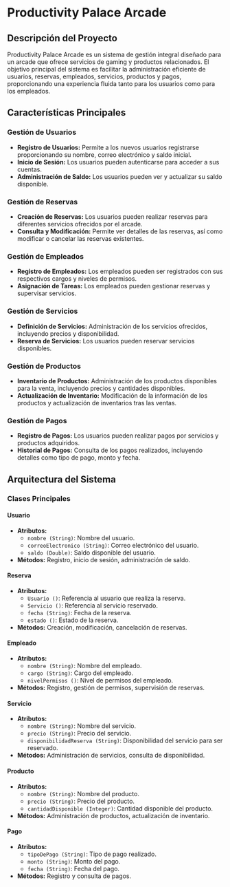 # Productivity Palace Arcade

## Descripción del Proyecto

Productivity Palace Arcade es un sistema de gestión integral diseñado para un arcade que ofrece servicios de gaming y productos relacionados. El objetivo principal del sistema es facilitar la administración eficiente de usuarios, reservas, empleados, servicios, productos y pagos, proporcionando una experiencia fluida tanto para los usuarios como para los empleados.

## Características Principales

### Gestión de Usuarios
- **Registro de Usuarios:** Permite a los nuevos usuarios registrarse proporcionando su nombre, correo electrónico y saldo inicial.
- **Inicio de Sesión:** Los usuarios pueden autenticarse para acceder a sus cuentas.
- **Administración de Saldo:** Los usuarios pueden ver y actualizar su saldo disponible.

### Gestión de Reservas
- **Creación de Reservas:** Los usuarios pueden realizar reservas para diferentes servicios ofrecidos por el arcade.
- **Consulta y Modificación:** Permite ver detalles de las reservas, así como modificar o cancelar las reservas existentes.

### Gestión de Empleados
- **Registro de Empleados:** Los empleados pueden ser registrados con sus respectivos cargos y niveles de permisos.
- **Asignación de Tareas:** Los empleados pueden gestionar reservas y supervisar servicios.

### Gestión de Servicios
- **Definición de Servicios:** Administración de los servicios ofrecidos, incluyendo precios y disponibilidad.
- **Reserva de Servicios:** Los usuarios pueden reservar servicios disponibles.

### Gestión de Productos
- **Inventario de Productos:** Administración de los productos disponibles para la venta, incluyendo precios y cantidades disponibles.
- **Actualización de Inventario:** Modificación de la información de los productos y actualización de inventarios tras las ventas.

### Gestión de Pagos
- **Registro de Pagos:** Los usuarios pueden realizar pagos por servicios y productos adquiridos.
- **Historial de Pagos:** Consulta de los pagos realizados, incluyendo detalles como tipo de pago, monto y fecha.

## Arquitectura del Sistema

### Clases Principales

#### Usuario
- **Atributos:**
  - `nombre (String)`: Nombre del usuario.
  - `correoElectronico (String)`: Correo electrónico del usuario.
  - `saldo (Double)`: Saldo disponible del usuario.
- **Métodos:** Registro, inicio de sesión, administración de saldo.

#### Reserva
- **Atributos:**
  - `Usuario ()`: Referencia al usuario que realiza la reserva.
  - `Servicio ()`: Referencia al servicio reservado.
  - `fecha (String)`: Fecha de la reserva.
  - `estado ()`: Estado de la reserva.
- **Métodos:** Creación, modificación, cancelación de reservas.

#### Empleado
- **Atributos:**
  - `nombre (String)`: Nombre del empleado.
  - `cargo (String)`: Cargo del empleado.
  - `nivelPermisos ()`: Nivel de permisos del empleado.
- **Métodos:** Registro, gestión de permisos, supervisión de reservas.

#### Servicio
- **Atributos:**
  - `nombre (String)`: Nombre del servicio.
  - `precio (String)`: Precio del servicio.
  - `disponibilidadReserva (String)`: Disponibilidad del servicio para ser reservado.
- **Métodos:** Administración de servicios, consulta de disponibilidad.

#### Producto
- **Atributos:**
  - `nombre (String)`: Nombre del producto.
  - `precio (String)`: Precio del producto.
  - `cantidadDisponible (Integer)`: Cantidad disponible del producto.
- **Métodos:** Administración de productos, actualización de inventario.

#### Pago
- **Atributos:**
  - `tipoDePago (String)`: Tipo de pago realizado.
  - `monto (String)`: Monto del pago.
  - `fecha (String)`: Fecha del pago.
- **Métodos:** Registro y consulta de pagos.
